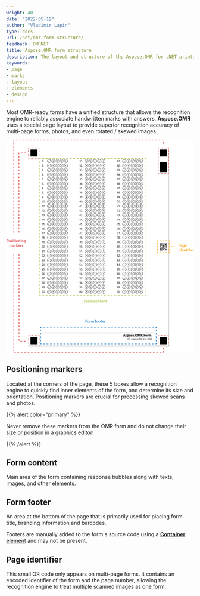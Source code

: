 ```yaml
---
weight: 40
date: "2022-05-19"
author: "Vladimir Lapin"
type: docs
url: /net/omr-form-structure/
feedback: OMRNET
title: Aspose.OMR form structure
description: The layout and structure of the Aspose.OMR for .NET printable form and the meaning of its key elements.
keywords:
- page
- marks
- layout
- elements
- design
---
```


Most OMR-ready forms have a unified structure that allows the recognition engine to reliably associate handwritten marks with answers. **Aspose.OMR** uses a special page layout to provide superior recognition accuracy of multi-page forms, photos, and even rotated / skewed images.

![Aspose.OMR form structure](omr-form-structure.png)

## Positioning markers

Located at the corners of the page, these 5 boxes allow a recognition engine to quickly find inner elements of the form, and determine its size and orientation. Positioning markers are crucial for processing skewed scans and photos.

{{% alert color="primary" %}} 

Never remove these markers from the OMR form and do not change their size or position in a graphics editor!

{{% /alert %}} 

## Form content

Main area of the form containing response bubbles along with texts, images, and other [elements](/omr/net/design-form/).

## Form footer

An area at the bottom of the page that is primarily used for placing form title, branding information and barcodes.

Footers are manually added to the form's source code using a [**Container** element](/omr/net/design-form/) and may not be present.

## Page identifier

This small QR code only appears on multi-page forms. It contains an encoded identifier of the form and the page number, allowing the recognition engine to treat multiple scanned images as one form.
